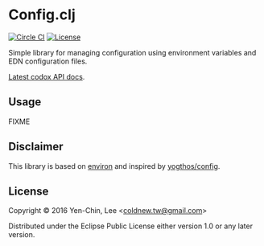 # Config.clj
[![Circle CI](https://circleci.com/gh/coldnew/config.clj.svg?style=svg)](https://circleci.com/gh/coldnew/config.clj)
[![License](http://img.shields.io/badge/license-Eclipse-blue.svg?style=flat)](https://www.eclipse.org/legal/epl-v10.html)

Simple library for managing configuration using environment variables and EDN configuration files.


[Latest codox API docs](https://coldnew.github.io/config.clj/).

## Usage

FIXME

## Disclaimer

This library is based on [environ](https://github.com/weavejester/environ) and inspired by [yogthos/config](https://github.com/yogthos/config).

## License

Copyright © 2016 Yen-Chin, Lee <<coldnew.tw@gmail.com>>

Distributed under the Eclipse Public License either version 1.0 or any later version.
